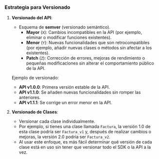 ### Estrategia para Versionado

1. **Versionado del API**:
   
   - Esquema de **semver** (versionado semántico).
     - **Mayor** (`X`): Cambios incompatibles en la API (por ejemplo, eliminar o modificar funciones existentes).
     - **Menor** (`Y`): Nuevas funcionalidades que son retrocompatibles (por ejemplo, añadir nuevas clases o métodos   sin afectar a los existentes).
     - **Patch** (`Z`): Corrección de errores, mejoras de rendimiento o pequeñas modificaciones sin alterar el comportamiento público de la API.
   
   Ejemplo de versionado:
   
   - **API v1.0.0**: Primera versión estable de la API.
   - **API v1.1.0**: Se añaden nuevas funcionalidades sin romper las anteriores.
   - **API v1.1.1**: Se corrige un error menor en la API.

2. **Versionado de Clases**:
   
   - Versionar cada clase individualmente.
   - Por ejemplo, si tienes una clase llamada `Factura`, la versión 1.0 de esta clase podría ser `Factura_v1` y, después de realizar cambios o mejoras, la versión 2.0 podría ser `Factura_v2`.
   - Al usar este enfoque, es más fácil determinar qué versión de cada clase está en uso sin tener que versionar todo el SDK o la API a la vez.

